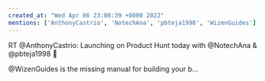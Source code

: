 ```yaml
---
created_at: "Wed Apr 06 23:08:39 +0000 2022"
mentions: ['AnthonyCastrio', 'NotechAna', 'pbteja1998', 'WizenGuides']
---
```


RT @AnthonyCastrio: Launching on Product Hunt today with @NotechAna &amp; @pbteja1998 🥳

@WizenGuides is the missing manual for building your b…